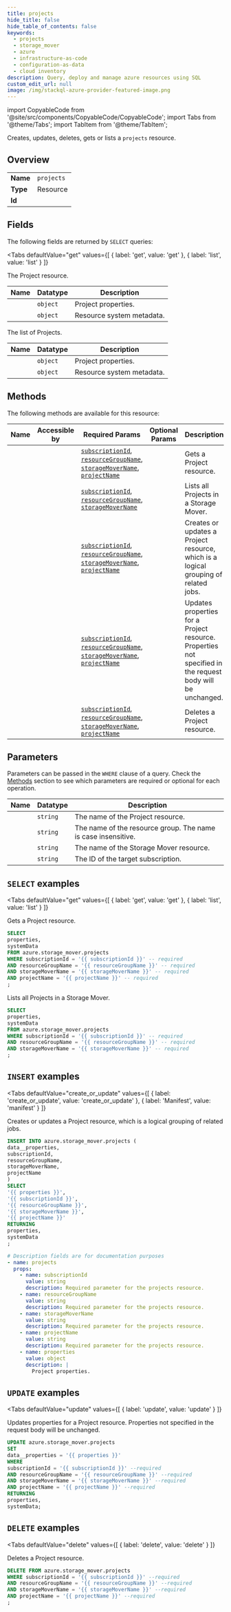 ```yaml
--- 
title: projects
hide_title: false
hide_table_of_contents: false
keywords:
  - projects
  - storage_mover
  - azure
  - infrastructure-as-code
  - configuration-as-data
  - cloud inventory
description: Query, deploy and manage azure resources using SQL
custom_edit_url: null
image: /img/stackql-azure-provider-featured-image.png
---
```


import CopyableCode from '@site/src/components/CopyableCode/CopyableCode';
import Tabs from '@theme/Tabs';
import TabItem from '@theme/TabItem';

Creates, updates, deletes, gets or lists a <code>projects</code> resource.

## Overview
<table><tbody>
<tr><td><b>Name</b></td><td><code>projects</code></td></tr>
<tr><td><b>Type</b></td><td>Resource</td></tr>
<tr><td><b>Id</b></td><td><CopyableCode code="azure.storage_mover.projects" /></td></tr>
</tbody></table>

## Fields

The following fields are returned by `SELECT` queries:

<Tabs
    defaultValue="get"
    values={[
        { label: 'get', value: 'get' },
        { label: 'list', value: 'list' }
    ]}
>
<TabItem value="get">

The Project resource.

<table>
<thead>
    <tr>
    <th>Name</th>
    <th>Datatype</th>
    <th>Description</th>
    </tr>
</thead>
<tbody>
<tr>
    <td><CopyableCode code="properties" /></td>
    <td><code>object</code></td>
    <td>Project properties.</td>
</tr>
<tr>
    <td><CopyableCode code="systemData" /></td>
    <td><code>object</code></td>
    <td>Resource system metadata.</td>
</tr>
</tbody>
</table>
</TabItem>
<TabItem value="list">

The list of Projects.

<table>
<thead>
    <tr>
    <th>Name</th>
    <th>Datatype</th>
    <th>Description</th>
    </tr>
</thead>
<tbody>
<tr>
    <td><CopyableCode code="properties" /></td>
    <td><code>object</code></td>
    <td>Project properties.</td>
</tr>
<tr>
    <td><CopyableCode code="systemData" /></td>
    <td><code>object</code></td>
    <td>Resource system metadata.</td>
</tr>
</tbody>
</table>
</TabItem>
</Tabs>

## Methods

The following methods are available for this resource:

<table>
<thead>
    <tr>
    <th>Name</th>
    <th>Accessible by</th>
    <th>Required Params</th>
    <th>Optional Params</th>
    <th>Description</th>
    </tr>
</thead>
<tbody>
<tr>
    <td><a href="#get"><CopyableCode code="get" /></a></td>
    <td><CopyableCode code="select" /></td>
    <td><a href="#parameter-subscriptionId"><code>subscriptionId</code></a>, <a href="#parameter-resourceGroupName"><code>resourceGroupName</code></a>, <a href="#parameter-storageMoverName"><code>storageMoverName</code></a>, <a href="#parameter-projectName"><code>projectName</code></a></td>
    <td></td>
    <td>Gets a Project resource.</td>
</tr>
<tr>
    <td><a href="#list"><CopyableCode code="list" /></a></td>
    <td><CopyableCode code="select" /></td>
    <td><a href="#parameter-subscriptionId"><code>subscriptionId</code></a>, <a href="#parameter-resourceGroupName"><code>resourceGroupName</code></a>, <a href="#parameter-storageMoverName"><code>storageMoverName</code></a></td>
    <td></td>
    <td>Lists all Projects in a Storage Mover.</td>
</tr>
<tr>
    <td><a href="#create_or_update"><CopyableCode code="create_or_update" /></a></td>
    <td><CopyableCode code="insert" /></td>
    <td><a href="#parameter-subscriptionId"><code>subscriptionId</code></a>, <a href="#parameter-resourceGroupName"><code>resourceGroupName</code></a>, <a href="#parameter-storageMoverName"><code>storageMoverName</code></a>, <a href="#parameter-projectName"><code>projectName</code></a></td>
    <td></td>
    <td>Creates or updates a Project resource, which is a logical grouping of related jobs.</td>
</tr>
<tr>
    <td><a href="#update"><CopyableCode code="update" /></a></td>
    <td><CopyableCode code="update" /></td>
    <td><a href="#parameter-subscriptionId"><code>subscriptionId</code></a>, <a href="#parameter-resourceGroupName"><code>resourceGroupName</code></a>, <a href="#parameter-storageMoverName"><code>storageMoverName</code></a>, <a href="#parameter-projectName"><code>projectName</code></a></td>
    <td></td>
    <td>Updates properties for a Project resource. Properties not specified in the request body will be unchanged.</td>
</tr>
<tr>
    <td><a href="#delete"><CopyableCode code="delete" /></a></td>
    <td><CopyableCode code="delete" /></td>
    <td><a href="#parameter-subscriptionId"><code>subscriptionId</code></a>, <a href="#parameter-resourceGroupName"><code>resourceGroupName</code></a>, <a href="#parameter-storageMoverName"><code>storageMoverName</code></a>, <a href="#parameter-projectName"><code>projectName</code></a></td>
    <td></td>
    <td>Deletes a Project resource.</td>
</tr>
</tbody>
</table>

## Parameters

Parameters can be passed in the `WHERE` clause of a query. Check the [Methods](#methods) section to see which parameters are required or optional for each operation.

<table>
<thead>
    <tr>
    <th>Name</th>
    <th>Datatype</th>
    <th>Description</th>
    </tr>
</thead>
<tbody>
<tr id="parameter-projectName">
    <td><CopyableCode code="projectName" /></td>
    <td><code>string</code></td>
    <td>The name of the Project resource.</td>
</tr>
<tr id="parameter-resourceGroupName">
    <td><CopyableCode code="resourceGroupName" /></td>
    <td><code>string</code></td>
    <td>The name of the resource group. The name is case insensitive.</td>
</tr>
<tr id="parameter-storageMoverName">
    <td><CopyableCode code="storageMoverName" /></td>
    <td><code>string</code></td>
    <td>The name of the Storage Mover resource.</td>
</tr>
<tr id="parameter-subscriptionId">
    <td><CopyableCode code="subscriptionId" /></td>
    <td><code>string</code></td>
    <td>The ID of the target subscription.</td>
</tr>
</tbody>
</table>

## `SELECT` examples

<Tabs
    defaultValue="get"
    values={[
        { label: 'get', value: 'get' },
        { label: 'list', value: 'list' }
    ]}
>
<TabItem value="get">

Gets a Project resource.

```sql
SELECT
properties,
systemData
FROM azure.storage_mover.projects
WHERE subscriptionId = '{{ subscriptionId }}' -- required
AND resourceGroupName = '{{ resourceGroupName }}' -- required
AND storageMoverName = '{{ storageMoverName }}' -- required
AND projectName = '{{ projectName }}' -- required
;
```
</TabItem>
<TabItem value="list">

Lists all Projects in a Storage Mover.

```sql
SELECT
properties,
systemData
FROM azure.storage_mover.projects
WHERE subscriptionId = '{{ subscriptionId }}' -- required
AND resourceGroupName = '{{ resourceGroupName }}' -- required
AND storageMoverName = '{{ storageMoverName }}' -- required
;
```
</TabItem>
</Tabs>


## `INSERT` examples

<Tabs
    defaultValue="create_or_update"
    values={[
        { label: 'create_or_update', value: 'create_or_update' },
        { label: 'Manifest', value: 'manifest' }
    ]}
>
<TabItem value="create_or_update">

Creates or updates a Project resource, which is a logical grouping of related jobs.

```sql
INSERT INTO azure.storage_mover.projects (
data__properties,
subscriptionId,
resourceGroupName,
storageMoverName,
projectName
)
SELECT 
'{{ properties }}',
'{{ subscriptionId }}',
'{{ resourceGroupName }}',
'{{ storageMoverName }}',
'{{ projectName }}'
RETURNING
properties,
systemData
;
```
</TabItem>
<TabItem value="manifest">

```yaml
# Description fields are for documentation purposes
- name: projects
  props:
    - name: subscriptionId
      value: string
      description: Required parameter for the projects resource.
    - name: resourceGroupName
      value: string
      description: Required parameter for the projects resource.
    - name: storageMoverName
      value: string
      description: Required parameter for the projects resource.
    - name: projectName
      value: string
      description: Required parameter for the projects resource.
    - name: properties
      value: object
      description: |
        Project properties.
```
</TabItem>
</Tabs>


## `UPDATE` examples

<Tabs
    defaultValue="update"
    values={[
        { label: 'update', value: 'update' }
    ]}
>
<TabItem value="update">

Updates properties for a Project resource. Properties not specified in the request body will be unchanged.

```sql
UPDATE azure.storage_mover.projects
SET 
data__properties = '{{ properties }}'
WHERE 
subscriptionId = '{{ subscriptionId }}' --required
AND resourceGroupName = '{{ resourceGroupName }}' --required
AND storageMoverName = '{{ storageMoverName }}' --required
AND projectName = '{{ projectName }}' --required
RETURNING
properties,
systemData;
```
</TabItem>
</Tabs>


## `DELETE` examples

<Tabs
    defaultValue="delete"
    values={[
        { label: 'delete', value: 'delete' }
    ]}
>
<TabItem value="delete">

Deletes a Project resource.

```sql
DELETE FROM azure.storage_mover.projects
WHERE subscriptionId = '{{ subscriptionId }}' --required
AND resourceGroupName = '{{ resourceGroupName }}' --required
AND storageMoverName = '{{ storageMoverName }}' --required
AND projectName = '{{ projectName }}' --required
;
```
</TabItem>
</Tabs>
